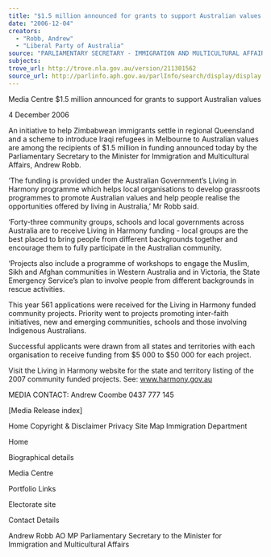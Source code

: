 ```yaml
---
title: "$1.5 million announced for grants to support Australian values."
date: "2006-12-04"
creators:
  - "Robb, Andrew"
  - "Liberal Party of Australia"
source: "PARLIAMENTARY SECRETARY - IMMIGRATION AND MULTICULTURAL AFFAIRS"
subjects:
trove_url: http://trove.nla.gov.au/version/211301562
source_url: http://parlinfo.aph.gov.au/parlInfo/search/display/display.w3p;query=Id%3A%22media/pressrel/YMOL6%22
---
```


 Media Centre  $1.5 million announced for grants to support  Australian values 

 4 December 2006 

 An initiative to help Zimbabwean immigrants settle in regional  Queensland and a scheme to introduce Iraqi refugees in Melbourne  to Australian values are among the recipients of $1.5 million in  funding announced today by the Parliamentary Secretary to the  Minister for Immigration and Multicultural Affairs, Andrew Robb.  

 ‘The funding is provided under the Australian Government’s Living in  Harmony programme which helps local organisations to develop  grassroots programmes to promote Australian values and help people  realise the opportunities offered by living in Australia,’ Mr Robb said.  

 ‘Forty-three community groups, schools and local governments  across Australia are to receive Living in Harmony funding - local  groups are the best placed to bring people from different backgrounds  together and encourage them to fully participate in the Australian  community.  

 ‘Projects also include a programme of workshops to engage the  Muslim, Sikh and Afghan communities in Western Australia and in  Victoria, the State Emergency Service’s plan to involve people from  different backgrounds in rescue activities.  

 This year 561 applications were received for the Living in Harmony  funded community projects. Priority went to projects promoting inter-faith initiatives, new and emerging communities, schools and those  involving Indigenous Australians.  

 Successful applicants were drawn from all states and territories with  each organisation to receive funding from $5 000 to $50 000 for each  project.  

 Visit the Living in Harmony website for the state and territory listing of  the 2007 community funded projects.   See: www.harmony.gov.au  

 

 MEDIA CONTACT: Andrew Coombe 0437 777 145 

 [Media Release index] 

 Home  Copyright & Disclaimer  Privacy  Site Map  Immigration Department  

 Home

 Biographical details 

 Media Centre 

 Portfolio Links 

 Electorate site

 Contact Details 

 Andrew Robb AO MP  Parliamentary Secretary to the Minister for Immigration and Multicultural Affairs 

  

  

